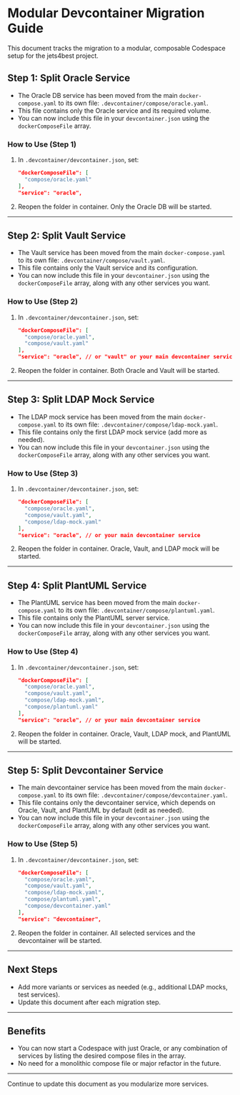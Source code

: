 # Modular Devcontainer Migration Guide

This document tracks the migration to a modular, composable Codespace setup for the jets4best project.

## Step 1: Split Oracle Service

- The Oracle DB service has been moved from the main `docker-compose.yaml` to its own file: `.devcontainer/compose/oracle.yaml`.
- This file contains only the Oracle service and its required volume.
- You can now include this file in your `devcontainer.json` using the `dockerComposeFile` array.

### How to Use (Step 1)

1. In `.devcontainer/devcontainer.json`, set:
   ```json
   "dockerComposeFile": [
     "compose/oracle.yaml"
   ],
   "service": "oracle",
   ```
2. Reopen the folder in container. Only the Oracle DB will be started.

---

## Step 2: Split Vault Service

- The Vault service has been moved from the main `docker-compose.yaml` to its own file: `.devcontainer/compose/vault.yaml`.
- This file contains only the Vault service and its configuration.
- You can now include this file in your `devcontainer.json` using the `dockerComposeFile` array, along with any other services you want.

### How to Use (Step 2)

1. In `.devcontainer/devcontainer.json`, set:
   ```json
   "dockerComposeFile": [
     "compose/oracle.yaml",
     "compose/vault.yaml"
   ],
   "service": "oracle", // or "vault" or your main devcontainer service
   ```
2. Reopen the folder in container. Both Oracle and Vault will be started.

---


## Step 3: Split LDAP Mock Service

- The LDAP mock service has been moved from the main `docker-compose.yaml` to its own file: `.devcontainer/compose/ldap-mock.yaml`.
- This file contains only the first LDAP mock service (add more as needed).
- You can now include this file in your `devcontainer.json` using the `dockerComposeFile` array, along with any other services you want.

### How to Use (Step 3)

1. In `.devcontainer/devcontainer.json`, set:
   ```json
   "dockerComposeFile": [
     "compose/oracle.yaml",
     "compose/vault.yaml",
     "compose/ldap-mock.yaml"
   ],
   "service": "oracle", // or your main devcontainer service
   ```
2. Reopen the folder in container. Oracle, Vault, and LDAP mock will be started.

---


## Step 4: Split PlantUML Service

- The PlantUML service has been moved from the main `docker-compose.yaml` to its own file: `.devcontainer/compose/plantuml.yaml`.
- This file contains only the PlantUML server service.
- You can now include this file in your `devcontainer.json` using the `dockerComposeFile` array, along with any other services you want.

### How to Use (Step 4)

1. In `.devcontainer/devcontainer.json`, set:
   ```json
   "dockerComposeFile": [
     "compose/oracle.yaml",
     "compose/vault.yaml",
     "compose/ldap-mock.yaml",
     "compose/plantuml.yaml"
   ],
   "service": "oracle", // or your main devcontainer service
   ```
2. Reopen the folder in container. Oracle, Vault, LDAP mock, and PlantUML will be started.

---


## Step 5: Split Devcontainer Service

- The main devcontainer service has been moved from the main `docker-compose.yaml` to its own file: `.devcontainer/compose/devcontainer.yaml`.
- This file contains only the devcontainer service, which depends on Oracle, Vault, and PlantUML by default (edit as needed).
- You can now include this file in your `devcontainer.json` using the `dockerComposeFile` array, along with any other services you want.

### How to Use (Step 5)

1. In `.devcontainer/devcontainer.json`, set:
   ```json
   "dockerComposeFile": [
     "compose/oracle.yaml",
     "compose/vault.yaml",
     "compose/ldap-mock.yaml",
     "compose/plantuml.yaml",
     "compose/devcontainer.yaml"
   ],
   "service": "devcontainer",
   ```
2. Reopen the folder in container. All selected services and the devcontainer will be started.

---

## Next Steps
- Add more variants or services as needed (e.g., additional LDAP mocks, test services).
- Update this document after each migration step.

---

## Benefits
- You can now start a Codespace with just Oracle, or any combination of services by listing the desired compose files in the array.
- No need for a monolithic compose file or major refactor in the future.

---

Continue to update this document as you modularize more services.
